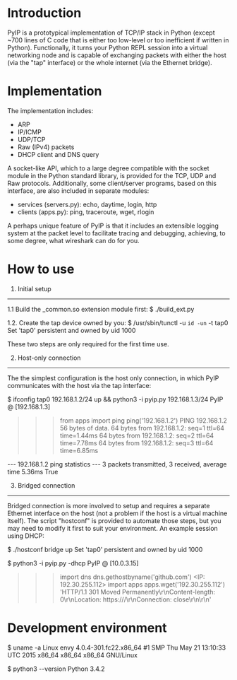 Introduction
============
PyIP is a prototypical implementation of TCP/IP stack in Python
(except ~700 lines of C code that is either too low-level or too
inefficient if written in Python). Functionally, it turns your Python
REPL session into a virtual networking node and is capable of
exchanging packets with either the host (via the "tap" interface) or
the whole internet (via the Ethernet bridge).


Implementation
==============
The implementation includes:
- ARP
- IP/ICMP
- UDP/TCP
- Raw (IPv4) packets
- DHCP client and DNS query

A socket-like API, which to a large degree compatible with the socket
module in the Python standard library, is provided for the TCP, UDP
and Raw protocols. Additionally, some client/server programs, based on
this interface, are also included in separate modules:

- services (servers.py): echo, daytime, login, http
- clients (apps.py): ping, traceroute, wget, rlogin

A perhaps unique feature of PyIP is that it includes an extensible
logging system at the packet level to facilitate tracing and
debugging, achieving, to some degree, what wireshark can do for you.


How to use
==========

1. Initial setup
----------------
1.1 Build the _common.so extension module first:
$ ./build_ext.py

1.2. Create the tap device owned by you:
$ /usr/sbin/tunctl -u `id -un` -t tap0
Set 'tap0' persistent and owned by uid 1000

These two steps are only required for the first time use.

2. Host-only connection
-----------------------
The the simplest configuration is the host only connection, in which
PyIP communicates with the host via the tap interface:

$ ifconfig tap0 192.168.1.2/24 up && python3 -i pyip.py 192.168.1.3/24
PyIP @ [192.168.1.3]
>>> from apps import ping
>>> ping('192.168.1.2')
PING 192.168.1.2 56 bytes of data.
64 bytes from 192.168.1.2: seq=1 ttl=64 time=1.44ms
64 bytes from 192.168.1.2: seq=2 ttl=64 time=7.78ms
64 bytes from 192.168.1.2: seq=3 ttl=64 time=6.85ms

--- 192.168.1.2 ping statistics ---
3 packets transmitted, 3 received, average time 5.36ms
True
>>> 

3. Bridged connection
---------------------
Bridged connection is more involved to setup and requires a separate
Ethernet interface on the host (not a problem if the host is a virtual
machine itself). The script "hostconf" is provided to automate those
steps, but you may need to modify it first to suit your
environment. An example session using DHCP:

$ ./hostconf bridge up
Set 'tap0' persistent and owned by uid 1000

$ python3 -i pyip.py -dhcp
PyIP @ [10.0.3.15]
>>> import dns
>>> dns.gethostbyname('github.com')
<IP: 192.30.255.112>
>>> import apps
>>> apps.wget('192.30.255.112')
'HTTP/1.1 301 Moved Permanently\r\nContent-length: 0\r\nLocation: https:///\r\nConnection: close\r\n\r\n'
>>> 


Development environment
=======================

$ uname -a
Linux envy 4.0.4-301.fc22.x86_64 #1 SMP Thu May 21 13:10:33 UTC 2015 x86_64 x86_64 x86_64 GNU/Linux

$ python3 --version
Python 3.4.2